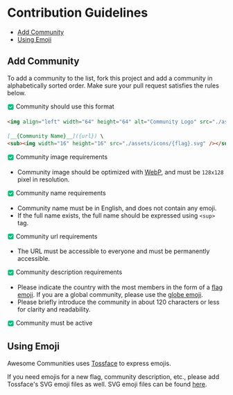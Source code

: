 <!-- omit in toc -->
# Contribution Guidelines

- [Add Community](#add-community)
- [Using Emoji](#using-emoji)

## Add Community

To add a community to the list, fork this project and add a community in alphabetically sorted order.
Make sure your pull request satisfies the rules below.

<sub><img width="16" height="16" src="./assets/icons/white_check_mark.svg" /></sub> Community should use this format

```markdown
<img align="left" width="64" height="64" alt="Community Logo" src="./assets/communities/{name}.webp">

[__{Community Name}__]({url}) \
<sub><img width="16" height="16" src="./assets/icons/{flag}.svg" /></sub> {description here}
```

<sub><img width="16" height="16" src="./assets/icons/white_check_mark.svg" /></sub> Community image requirements

- Community image should be optimized with [WebP](https://developers.google.com/speed/webp), and must be `128x128` pixel in resolution.

<sub><img width="16" height="16" src="./assets/icons/white_check_mark.svg" /></sub> Community name requirements

- Community name must be in English, and does not contain any emoji.
- If the full name exists, the full name should be expressed using `<sup>` tag.

<sub><img width="16" height="16" src="./assets/icons/white_check_mark.svg" /></sub> Community url requirements

- The URL must be accessible to everyone and must be permanently accessible.

<sub><img width="16" height="16" src="./assets/icons/white_check_mark.svg" /></sub> Community description requirements

- Please indicate the country with the most members in the form of a [flag emoji](#using-emoji). If you are a global community, please use the [globe emoji](#using-emoji).
- Please briefly introduce the community in about 120 characters or less for clarity and readability.

<sub><img width="16" height="16" src="./assets/icons/white_check_mark.svg" /></sub> Community must be active

## Using Emoji

Awesome Communities uses [Tossface](https://emojipedia.org/toss-face) to express emojis.

If you need emojis for a new flag, community description, etc., please add Tossface's SVG emoji files as well. SVG emoji files can be found [here](https://github.com/toss/tossface/tree/main/dist/svg/).
